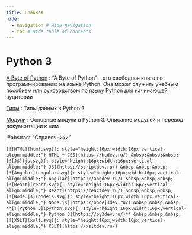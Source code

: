 ```yaml
---
title: Главная
hide:
  - navigation # Hide navigation
  - toc # Hide table of contents
---
```


# Python 3

<div class="layout layout2" markdown="1">

<div class="cell" markdown="1">

[A Byte of Python](/bop/)
: “A Byte of Python” – это свободная книга по программированию на языке Python. Она может служить учебным пособием или руководством по языку Python для начинающей аудитории

</div>

<div class="cell" markdown="1">

[Типы](types/index.md)
: Типы данных в Python 3

[Модули](modules/index.md)
: Основные модули в Python 3. Описание модулей и перевод документации к ним

</div>

</div>

!!!abstract "Справочники"

    [![HTML](html.svg){: style="height:16px;width:16px;vertical-align:middle;"} HTML + CSS](https://hcdev.ru/) &nbsp;&nbsp;&nbsp;
    [![JS](js.svg){: style="height:16px;width:16px;vertical-align:middle;"} JS](https://scriptdev.ru/) &nbsp;&nbsp;&nbsp;
    [![Angular](angular.svg){: style="height:16px;width:16px;vertical-align:middle;"} Angular](https://angdev.ru/) &nbsp;&nbsp;&nbsp;
    [![React](react.svg){: style="height:16px;width:16px;vertical-align:middle;"} React](https://reactdev.ru/) &nbsp;&nbsp;&nbsp;
    [![Node.js](nodejs.svg){: style="height:16px;width:16px;vertical-align:middle;"} Node.js](https://nodejsdev.ru/) &nbsp;&nbsp;&nbsp;
    **[![Python 3](python.svg){: style="height:16px;width:16px;vertical-align:middle;"} Python 3](https://py3dev.ru/)** &nbsp;&nbsp;&nbsp;
    [![XSLT](xslt.svg){: style="height:16px;width:16px;vertical-align:middle;"} XSLT](https://xsltdev.ru/)
